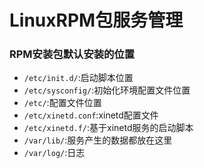 # LinuxRPM包服务管理

### RPM安装包默认安装的位置
+ `/etc/init.d/`:启动脚本位置
+ `/etc/sysconfig/`:初始化环境配置文件位置
+ `/etc/`:配置文件位置
+ `/etc/xinetd.conf`:xinetd配置文件
+ `/etc/xinetd.f/`:基于xinetd服务的启动脚本
+ `/var/lib/`:服务产生的数据都放在这里
+ `/var/log/`:日志